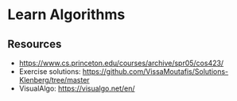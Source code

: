 # Learn Algorithms

## Resources

- https://www.cs.princeton.edu/courses/archive/spr05/cos423/
- Exercise solutions: https://github.com/VissaMoutafis/Solutions-Klenberg/tree/master
- VisualAlgo: https://visualgo.net/en/